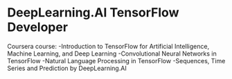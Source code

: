 # DeepLearning.AI TensorFlow Developer

Coursera course:
-Introduction to TensorFlow for Artificial Intelligence, Machine Learning, and Deep Learning
-Convolutional Neural Networks in TensorFlow
-Natural Language Processing in TensorFlow
-Sequences, Time Series and Prediction by DeepLearning.AI
